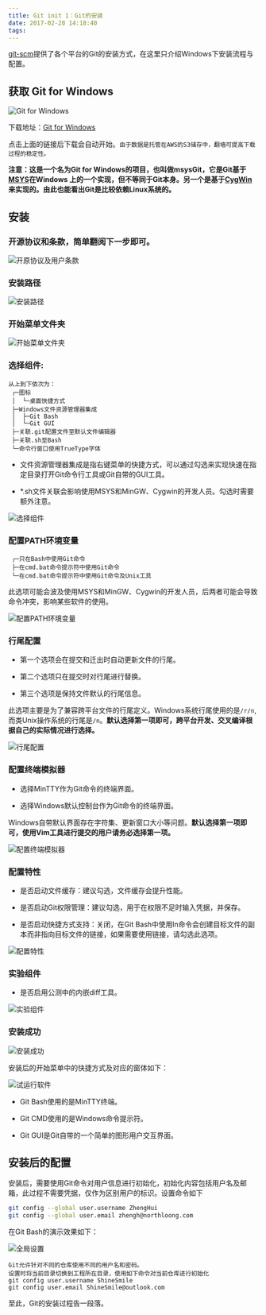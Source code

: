 ```yaml
---
title: Git init 1：Git的安装
date: 2017-02-20 14:18:40
tags:
---
```


[git-scm](https://git-scm.com/downloads)提供了各个平台的Git的安装方式，在这里只介绍Windows下安装流程与配置。

## 获取 Git for Windows

![Git for Windows](git-init-1/gwindows_logo.png)

下载地址：[Git for Windows](https://git-scm.com/download/win)

点击上面的链接后下载会自动开始。`由于数据是托管在AWS的S3储存中，翻墙可提高下载过程的稳定性。`

**注意：这是一个名为Git for Windows的项目，也叫做msysGit，它是Git基于[MSYS](http://www.mingw.org/wiki/MSYS)在Windows 上的一个实现，但不等同于Git本身。另一个是基于[CygWin](https://cygwin.com/git.html)来实现的。由此也能看出Git是比较依赖Linux系统的。**

## 安装

### 开源协议和条款，简单翻阅下一步即可。

![开原协议及用户条款](git-init-1/information.png)

### 安装路径

![安装路径](git-init-1/path.png)

### 开始菜单文件夹

![开始菜单文件夹](git-init-1/start_menu.png)

### 选择组件:

```
从上到下依次为：
 ┌─图标
 │  └─桌面快捷方式
 ├─Windows文件资源管理器集成
 │  ├─Git Bash
 │  └─Git GUI
 ├─关联.git配置文件至默认文件编辑器
 ├─关联.sh至Bash
 └─命令行窗口使用TrueType字体
```

* 文件资源管理器集成是指右键菜单的快捷方式，可以通过勾选来实现快速在指定目录打开Git命令行工具或Git自带的GUI工具。

* *.sh文件关联会影响使用MSYS和MinGW、Cygwin的开发人员。勾选时需要额外注意。

![选择组件](git-init-1/component.png)

### 配置PATH环境变量

```
 ┌─只在Bash中使用Git命令
 ├─在cmd.bat命令提示符中使用Git命令
 └─在cmd.bat命令提示符中使用Git命令及Unix工具
```

此选项可能会波及使用MSYS和MinGW、Cygwin的开发人员，后两者可能会导致命令冲突，影响某些软件的使用。

![配置PATH环境变量](git-init-1/path_env.png)

### 行尾配置

* 第一个选项会在提交和迁出时自动更新文件的行尾。

* 第二个选项只在提交时对行尾进行替换。

* 第三个选项是保持文件默认的行尾信息。

此选项主要是为了兼容跨平台文件的行尾定义。Windows系统行尾使用的是`/r/n`,而类Unix操作系统的行尾是`/n`。**默认选择第一项即可，跨平台开发、交叉编译根据自己的实际情况进行选择。**

![行尾配置](git-init-1/line_ending.png)

### 配置终端模拟器

* 选择MinTTY作为Git命令的终端界面。

* 选择Windows默认控制台作为Git命令的终端界面。

Windows自带默认界面存在字符集、更新窗口大小等问题。**默认选择第一项即可，使用Vim工具进行提交的用户请务必选择第一项。**

![配置终端模拟器](git-init-1/terminal.png)

### 配置特性

* 是否启动文件缓存：建议勾选，文件缓存会提升性能。

* 是否启动Git权限管理：建议勾选，用于在权限不足时输入凭据，并保存。

* 是否启动快捷方式支持：关闭，在Git Bash中使用ln命令会创建目标文件的副本而非指向目标文件的链接，如果需要使用链接，请勾选此选项。


![配置特性](git-init-1/extra.png)

### 实验组件

* 是否启用公测中的内嵌diff工具。

![实验组件](git-init-1/experimental.png)

### 安装成功

![安装成功](git-init-1/success.png)

安装后的开始菜单中的快捷方式及对应的窗体如下：

![试运行软件](git-init-1/after_install.png)

* Git Bash使用的是MinTTY终端。

* Git CMD使用的是Windows命令提示符。

* Git GUI是Git自带的一个简单的图形用户交互界面。

## 安装后的配置

安装后，需要使用Git命令对用户信息进行初始化，初始化内容包括用户名及邮箱，此过程不需要凭据，仅作为区别用户的标识。设置命令如下

``` bash
git config --global user.username ZhengHui
git config --global user.email zhengh@northloong.com
```

在Git Bash的演示效果如下：

![全局设置](git-init-1/global_config.png)

```
Git允许针对不同的仓库使用不同的用户名和密码。
设置时将当前目录切换到工程所在目录，使用如下命令对当前仓库进行初始化
git config user.username ShineSmile
git config user.email ShineSmile@outlook.com
```

至此，Git的安装过程告一段落。
















